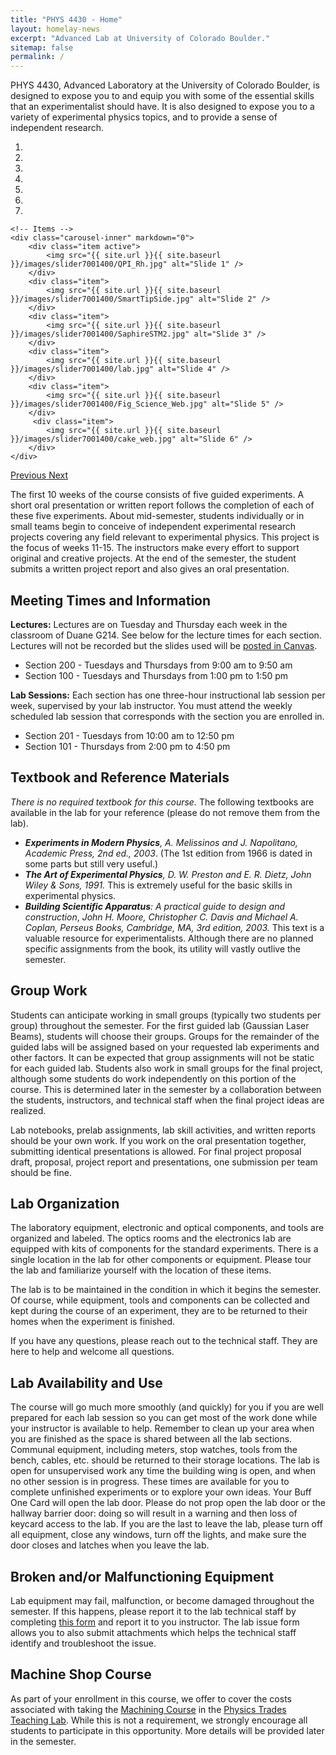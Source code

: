 ```yaml
---
title: "PHYS 4430 - Home"
layout: homelay-news
excerpt: "Advanced Lab at University of Colorado Boulder."
sitemap: false
permalink: /
---
```


PHYS 4430, Advanced Laboratory at the University of Colorado Boulder, is designed to expose you to and equip you with some of the essential skills that an experimentalist should have. It is also designed to expose you to a variety of experimental physics topics, and to provide a sense of independent research.


<div markdown="0" id="carousel" class="carousel slide" data-ride="carousel" data-interval="4000" data-pause="hover" >
    <!-- Menu -->
    <ol class="carousel-indicators">
        <li data-target="#carousel" data-slide-to="0" class="active"></li>
        <li data-target="#carousel" data-slide-to="1"></li>
        <li data-target="#carousel" data-slide-to="2"></li>
        <li data-target="#carousel" data-slide-to="3"></li>
        <li data-target="#carousel" data-slide-to="4"></li>
        <li data-target="#carousel" data-slide-to="5"></li>
        <li data-target="#carousel" data-slide-to="6"></li>
    </ol>

    <!-- Items -->
    <div class="carousel-inner" markdown="0">
        <div class="item active">
            <img src="{{ site.url }}{{ site.baseurl }}/images/slider7001400/QPI_Rh.jpg" alt="Slide 1" />
        </div>
        <div class="item">
            <img src="{{ site.url }}{{ site.baseurl }}/images/slider7001400/SmartTipSide.jpg" alt="Slide 2" />
        </div>
        <div class="item">
            <img src="{{ site.url }}{{ site.baseurl }}/images/slider7001400/SaphireSTM2.jpg" alt="Slide 3" />
        </div>
        <div class="item">
            <img src="{{ site.url }}{{ site.baseurl }}/images/slider7001400/lab.jpg" alt="Slide 4" />
        </div>
        <div class="item">
            <img src="{{ site.url }}{{ site.baseurl }}/images/slider7001400/Fig_Science_Web.jpg" alt="Slide 5" />
        </div>       
         <div class="item">
            <img src="{{ site.url }}{{ site.baseurl }}/images/slider7001400/cake_web.jpg" alt="Slide 6" />
        </div>
    </div>
  <a class="left carousel-control" href="#carousel" role="button" data-slide="prev">
    <span class="glyphicon glyphicon-chevron-left" aria-hidden="true"></span>
    <span class="sr-only">Previous</span>
  </a>
  <a class="right carousel-control" href="#carousel" role="button" data-slide="next">
    <span class="glyphicon glyphicon-chevron-right" aria-hidden="true"></span>
    <span class="sr-only">Next</span>
  </a>
</div>

The first 10 weeks of the course consists of five guided experiments. A short oral presentation or written report follows the completion of each of these five experiments. About mid-semester, students individually or in small teams begin to conceive of independent experimental research projects covering any field relevant to experimental physics. This project is the focus of weeks 11-15. The instructors make every effort to support original and creative projects. At the end of the semester, the student submits a written project report and also gives an oral presentation.

## Meeting Times and Information

**Lectures:** Lectures are on Tuesday and Thursday each week in the classroom of Duane G214. See below for the lecture times for each section. Lectures will not be recorded but the slides used will be [posted in Canvas](https://canvas.colorado.edu/).

- Section 200 - Tuesdays and Thursdays from 9:00 am to 9:50 am
- Section 100 - Tuesdays and Thursdays from 1:00 pm to 1:50 pm

**Lab Sessions:** Each section has one three-hour instructional lab session per week, supervised by your lab instructor. You must attend the weekly scheduled lab session that corresponds with the section you are enrolled in. 

- Section 201 - Tuesdays from 10:00 am to 12:50 pm
- Section 101 - Thursdays from 2:00 pm to 4:50 pm

## Textbook and Reference Materials

*There is no required textbook for this course.* The following textbooks are available in the lab for your reference (please do not remove them from the lab). 

- ***Experiments in Modern Physics**, A. Melissinos and J. Napolitano, Academic Press, 2nd ed., 2003*. (The 1st edition from 1966 is dated in some parts but still very useful.) 
- ***The Art of Experimental Physics**, D. W. Preston and E. R. Dietz, John Wiley & Sons, 1991.* This is extremely useful for the basic skills in experimental physics. 
- ***Building Scientific Apparatus**: A practical guide to design and construction*, *John H. Moore, Christopher C. Davis and Michael A. Coplan, Perseus Books, Cambridge, MA, 3rd edition, 2003.* This text is a valuable resource for experimentalists. Although there are no planned specific assignments from the book, its utility will vastly outlive the semester.

## Group Work

Students can anticipate working in small groups (typically two students per group) throughout the semester. For the first guided lab (Gaussian Laser Beams), students will choose their groups. Groups for the remainder of the guided labs will be assigned based on your requested lab experiments and other factors. It can be expected that group assignments will not be static for each guided lab. Students also work in small groups for the final project, although some students do work independently on this portion of the course. This is determined later in the semester by a collaboration between the students, instructors, and technical staff when the final project ideas are realized.

Lab notebooks, prelab assignments, lab skill activities, and written reports should be your own work. If you work on the oral presentation together, submitting identical presentations is allowed. For final project proposal draft, proposal, project report and presentations, one submission per team should be fine.

## Lab Organization

The laboratory equipment, electronic and optical components, and tools are organized and labeled. The optics rooms and the electronics lab are equipped with kits of components for the standard experiments. There is a single location in the lab for other components or equipment. Please tour the lab and familiarize yourself with the location of these items.

The lab is to be maintained in the condition in which it begins the semester. Of course, while equipment, tools and components can be collected and kept during the course of an experiment, they are to be returned to their homes when the experiment is finished.

If you have any questions, please reach out to the technical staff. They are here to help and welcome all questions. 

## Lab Availability and Use

The course will go much more smoothly (and quickly) for you if you are well prepared for each lab session so you can get most of the work done while your instructor is available to help. Remember to clean up your area when you are finished as the space is shared between all the lab sections. Communal equipment, including meters, stop watches, tools from the bench, cables, etc. should be returned to their storage locations. The lab is open for unsupervised work any time the building wing is open, and when no other session is in progress. These times are available for you to complete unfinished experiments or to explore your own ideas. Your Buff One Card will open the lab door. Please do not prop open the lab door or the hallway barrier door: doing so will result in a warning and then loss of keycard access to the lab. If you are the last to leave the lab, please turn off all equipment, close any windows, turn off the lights, and make sure the door closes and latches when you leave the lab. 

## Broken and/or Malfunctioning Equipment

Lab equipment may fail, malfunction, or become damaged throughout the semester. If this happens, please report it to the lab technical staff by completing [this form](https://canvas.colorado.edu/courses/88986/pages/report-lab-issue) and report it to you instructor. The lab issue form allows you to also submit attachments which helps the technical staff identify and troubleshoot the issue. 

## Machine Shop Course

As part of your enrollment in this course, we offer to cover the costs associated with taking the [Machining Course](https://www.colorado.edu/physics/partners/trades-teaching-lab/classes) in the [Physics Trades Teaching Lab](https://www.colorado.edu/physics/partners/trades-teaching-lab). While this is not a requirement, we strongly encourage all students to participate in this opportunity. More details will be provided later in the semester.


